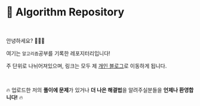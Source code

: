 # 🌠 Algorithm Repository

<br>

안녕하세요? 🙋🏻‍♀️

여기는 `알고리즘`공부를 기록한 레포지터리입니다!

주 단위로 나뉘어져있으며, 링크는 모두 제 [개인 블로그](https://pythontoomuchinformation.tistory.com/)로 이동하게 됩니다.

<br>

🔥 업로드한 저의 **풀이에 문제**가 있거나 **더 나은 해결법**을 알려주실분들을 **언제나 환영합니다!** 🔥


